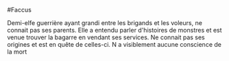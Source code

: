 #Faccus

Demi-elfe guerrière ayant grandi entre les brigands et les voleurs, ne connait pas ses parents.
Elle a entendu parler d'histoires de monstres et est venue trouver la bagarre en vendant ses services.
Ne connait pas ses origines et est en quête de celles-ci.
N a visiblement aucune conscience de la mort